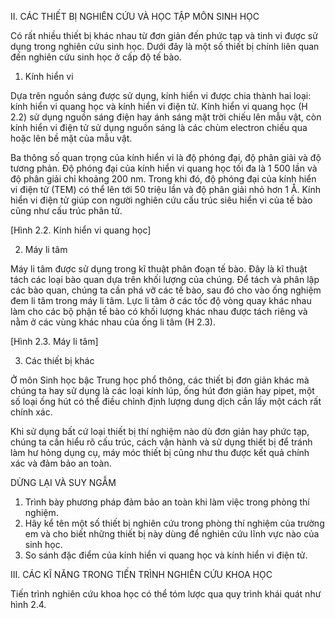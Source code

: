 II. CÁC THIẾT BỊ NGHIÊN CỨU VÀ HỌC TẬP MÔN SINH HỌC

Có rất nhiều thiết bị khác nhau từ đơn giản đến phức tạp và tinh vi được sử dụng trong nghiên cứu sinh học. Dưới đây là một số thiết bị chính liên quan đến nghiên cứu sinh học ở cấp độ tế bào.

1. Kính hiển vi

Dựa trên nguồn sáng được sử dụng, kính hiển vi được chia thành hai loại: kính hiển vi quang học và kính hiển vi điện tử. Kính hiển vi quang học (H 2.2) sử dụng nguồn sáng điện hay ánh sáng mặt trời chiếu lên mẫu vật, còn kính hiển vi điện tử sử dụng nguồn sáng là các chùm electron chiếu qua hoặc lên bề mặt của mẫu vật.

Ba thông số quan trọng của kính hiển vi là độ phóng đại, độ phân giải và độ tương phản. Độ phóng đại của kính hiển vi quang học tối đa là 1 500 lần và độ phân giải chỉ khoảng 200 nm. Trong khi đó, độ phóng đại của kính hiển vi điện tử (TEM) có thể lên tới 50 triệu lần và độ phân giải nhỏ hơn 1 Å. Kính hiển vi điện tử giúp con người nghiên cứu cấu trúc siêu hiển vi của tế bào cũng như cấu trúc phân tử.

[Hình 2.2. Kính hiển vi quang học]

2. Máy li tâm

Máy li tâm được sử dụng trong kĩ thuật phân đoạn tế bào. Đây là kĩ thuật tách các loại bào quan dựa trên khối lượng của chúng. Để tách và phân lập các bào quan, chúng ta cần phá vỡ các tế bào, sau đó cho vào ống nghiệm đem li tâm trong máy li tâm. Lực li tâm ở các tốc độ vòng quay khác nhau làm cho các bộ phận tế bào có khối lượng khác nhau được tách riêng và nằm ở các vùng khác nhau của ống li tâm (H 2.3).

[Hình 2.3. Máy li tâm]

3. Các thiết bị khác

Ở môn Sinh học bậc Trung học phổ thông, các thiết bị đơn giản khác mà chúng ta hay sử dụng là các loại kính lúp, ống hút đơn giản hay pipet, một số loại ống hút có thể điều chỉnh định lượng dung dịch cần lấy một cách rất chính xác.

Khi sử dụng bất cứ loại thiết bị thí nghiệm nào dù đơn giản hay phức tạp, chúng ta cần hiểu rõ cấu trúc, cách vận hành và sử dụng thiết bị để tránh làm hư hỏng dụng cụ, máy móc thiết bị cũng như thu được kết quả chính xác và đảm bảo an toàn.

DỪNG LẠI VÀ SUY NGẪM
1. Trình bày phương pháp đảm bảo an toàn khi làm việc trong phòng thí nghiệm.
2. Hãy kể tên một số thiết bị nghiên cứu trong phòng thí nghiệm của trường em và cho biết những thiết bị này dùng để nghiên cứu lĩnh vực nào của sinh học.
3. So sánh đặc điểm của kính hiển vi quang học và kính hiển vi điện tử.

III. CÁC KĨ NĂNG TRONG TIẾN TRÌNH NGHIÊN CỨU KHOA HỌC

Tiến trình nghiên cứu khoa học có thể tóm lược qua quy trình khái quát như hình 2.4.